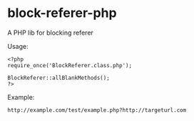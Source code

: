 block-referer-php
=================

A PHP lib for blocking referer

Usage:

    <?php
    require_once('BlockReferer.class.php');

    BlockReferer::allBlankMethods();
    ?>

Example:

    http://example.com/test/example.php?http://targeturl.com
